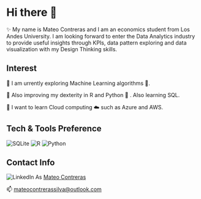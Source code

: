 
# Hi there 👋
✨ My name is Mateo Contreras and I am an economics student from Los Andes University. I am looking forward to enter the Data Analytics industry to provide useful insights through KPIs, data pattern exploring and data visualization with my Design Thinking skills.


## Interest
🔭 I am urrently exploring Machine Learning algorithms 🤖.

:seedling: Also improving my dexterity in R and Python :snake: . Also learning SQL.

:blue_book: I want to learn Cloud computing ☁️ such as Azure and AWS.

## Tech & Tools Preference
  
  ![SQLite](https://img.shields.io/badge/sqlite-%2307405e.svg?style=for-the-badge&logo=sqlite&logoColor=white) 
  ![R](https://img.shields.io/badge/r-%23276DC3.svg?style=for-the-badge&logo=r&logoColor=white)
  ![Python](https://img.shields.io/badge/python-3670A0?style=for-the-badge&logo=python&logoColor=ffdd54)

## Contact Info

![LinkedIn](https://img.shields.io/badge/linkedin-%230077B5.svg?style=for-the-badge&logo=linkedin&logoColor=white)
  As [Mateo Contreras](https://www.linkedin.com/in/mateocontreras/)
  
  📫 mateocontrerassilva@outlook.com
  
